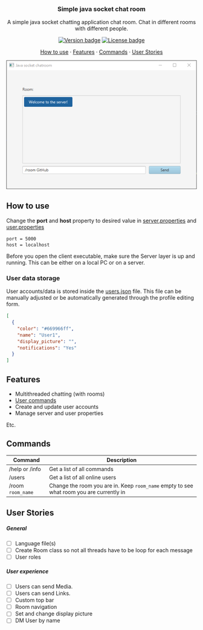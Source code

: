 <h3 align="center">
	Simple java socket chat room
</h3>

<p align="center">
A simple java socket chatting application chat room. Chat in different rooms with different people.
</p>

<p align="center">
	<a href="https://github.com/Tygovanommen/Java-socket-chatroom/tags"><img src="https://img.shields.io/badge/release-v0.1_alpha-blue" alt="Version badge"></a>
	<a href="https://github.com/Tygovanommen/Java-socket-chatroom/blob/master/LICENSE"><img src="https://img.shields.io/badge/license-MIT-green.svg" alt="License badge"></a>
</p>

<p align="center">
    <a href="#how-to-use">How to use</a>
    ·
    <a href="#features">Features</a>
    ·
    <a href="#commands">Commands</a>
    ·
    <a href="#user-stories">User Stories</a>
 </p>

<p align="center">
	<img src="https://github.com/Tygovanommen/Java-socket-chatroom/blob/master/demo.gif" width="550" alt="screenshot">
</p>

## How to use

Change the **port** and **host** property to desired value in [server.properties](/server.properties) and [user.properties](/user.properties)

``` 
port = 5000
host = localhost
```

Before you open the client executable, make sure the Server layer is up and running. This can be either on a local PC or on a server.

### User data storage

User accounts/data is stored inside the [users.json](/users.json) file. This file can be manually adjusted or be automatically generated through the profile editing form.
```json
[
  {
    "color": "#669966ff",
    "name": "User1",
    "display_picture": "",
    "notifications": "Yes"
  }
]
``` 

## Features
- Multithreaded chatting (with rooms)
- [User commands](#commands)
- Create and update user accounts
- Manage server and user properties

Etc.

## Commands
| Command | Description |
| ----- | --- |
| /help or /info | Get a list of all commands |
| /users | Get a list of all online users |
| /room `room_name`  | Change the room you are in. Keep `room_name` empty to see what room you are currently in |


## User Stories
##### General
- [ ] Language file(s)
- [ ] Create Room class so not all threads have to be loop for each message
- [ ] User roles
 
##### User experience
- [ ] Users can send Media.
- [ ] Users can send Links.
- [ ] Custom top bar
- [ ] Room navigation
- [ ] Set and change display picture
- [ ] DM User by name
